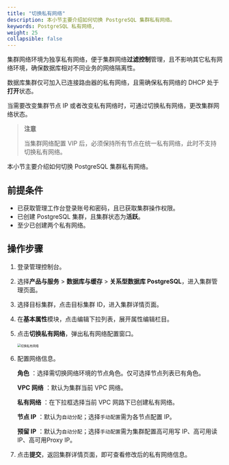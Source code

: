 ```yaml
---
title: "切换私有网络"
description: 本小节主要介绍如何切换 PostgreSQL 集群私有网络。 
keywords: PostgreSQL 私有网络,
weight: 25
collapsible: false
---
```



集群网络环境为独享私有网络，便于集群网络**过滤控制**管理，且不影响其它私有网络环境，确保数据库相对不同业务的网络隔离性。

数据库集群仅可加入已连接路由器的私有网络，且需确保私有网络的 DHCP 处于**打开**状态。

当需要改变集群节点 IP 或者改变私有网络时，可通过切换私有网络，更改集群网络状态。

> **注意**
>
> 当集群网络配置 VIP 后，必须保持所有节点在统一私有网络，此时不支持切换私有网络。

本小节主要介绍如何切换 PostgreSQL 集群私有网络。

## 前提条件

- 已获取管理工作台登录账号和密码，且已获取集群操作权限。
- 已创建 PostgreSQL 集群，且集群状态为**活跃**。
- 至少已创建两个私有网络。

## 操作步骤

1. 登录管理控制台。
2. 选择**产品与服务** > **数据库与缓存** > **关系型数据库 PostgreSQL**，进入集群管理页面。
3. 选择目标集群，点击目标集群 ID，进入集群详情页面。
4. 在**基本属性**模块，点击编辑下拉列表，展开属性编辑栏目。
5. 点击**切换私有网络**，弹出私有网络配置窗口。
   
   <img src="../../../_images/change_vxnet.png" alt="切换私有网络" style="zoom:50%;" />

6. 配置网络信息。
   
   **角色** ：选择需切换网络环境的节点角色。仅可选择节点列表已有角色。

   **VPC 网络** ：默认为集群当前 VPC 网络。

   **私有网络** ：在下拉框选择当前 VPC 网路下已创建私有网络。
   
   **节点 IP** ：默认为`自动分配`；选择`手动配置`需为各节点配置 IP。
   
   **预留 IP** ：默认为`自动分配`；选择`手动配置`需为集群配置高可用写 IP、高可用读 IP、高可用Proxy IP。
   
7. 点击**提交**，返回集群详情页面，即可查看修改后的私有网络信息。
   